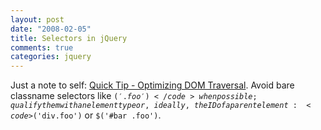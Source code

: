 ```yaml
--- 
layout: post
date: "2008-02-05"
title: Selectors in jQuery
comments: true
categories: jquery
---
```


Just a note to self: <a href="http://www.learningjquery.com/2006/12/quick-tip-optimizing-dom-traversal">Quick Tip - Optimizing DOM Traversal</a>. Avoid bare classname selectors like <code>$('.foo')</code> when possible; qualify them with an element type or, ideally, the ID of a parent element: <code>$('div.foo')</code> or <code>$('#bar .foo')</code>.
